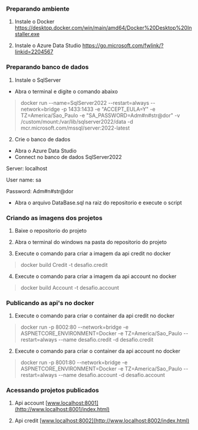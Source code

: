 ### Preparando ambiente

1) Instale o Docker
<https://desktop.docker.com/win/main/amd64/Docker%20Desktop%20Installer.exe>

2) Instale o Azure Data Studio
<https://go.microsoft.com/fwlink/?linkid=2204567>

### Preparando banco de dados

1) Instale o SqlServer
* Abra o terminal e digite o comando abaixo
> docker run --name=SqlServer2022 --restart=always --network=bridge -p 1433:1433 -e "ACCEPT_EULA=Y" -e TZ=America/Sao_Paulo -e "SA_PASSWORD=Adm#n#str@dor" -v /custom/mount:/var/lib/sqlserver2022/data -d mcr.microsoft.com/mssql/server:2022-latest

2) Crie o banco de dados
* Abra o Azure Data Studio
* Connect no banco de dados SqlServer2022
<p>Server: localhost</p>
<p>User name: sa</p>
<p>Password: Adm#n#str@dor</p>

* Abra o arquivo DataBase.sql na raiz do repositorio e execute o script

### Criando as imagens dos projetos

1) Baixe o repositorio do projeto

2) Abra o terminal do windows na pasta do repositorio do projeto

3) Execute o comando para criar a imagem da api credit no docker
> docker build Credit -t desafio.credit

4) Execute o comando para criar a imagem da api account no docker
> docker build Account -t desafio.account

### Publicando as api's no docker

1) Execute o comando para criar o container da api credit no docker
> docker run -p 8002:80 --network=bridge -e ASPNETCORE_ENVIRONMENT=Docker -e TZ=America/Sao_Paulo --restart=always --name desafio.credit -d desafio.credit

2) Execute o comando para criar o container da api account no docker
> docker run -p 8001:80 --network=bridge -e ASPNETCORE_ENVIRONMENT=Docker -e TZ=America/Sao_Paulo --restart=always --name desafio.account -d desafio.account

### Acessando projetos publicados

1) Api account [www.localhost:8001](http://www.localhost:8001/index.html)

2) Api credit [www.localhost:8002](http://www.localhost:8002/index.html)
